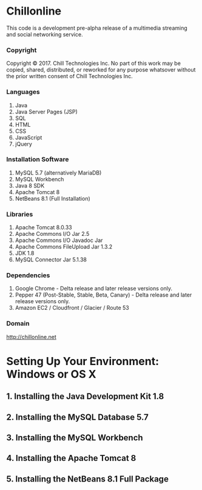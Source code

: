 

# Chillonline

This code is a development pre-alpha release of a multimedia streaming and social networking service.


### Copyright
Copyright © 2017. Chill Technologies Inc.
No part of this work may be copied, shared, distributed, or reworked for any purpose whatsover without the prior written consent of Chill Technologies Inc. 


### Languages

1. Java
2. Java Server Pages (JSP)
3. SQL
4. HTML
5. CSS
6. JavaScript
7. jQuery



### Installation Software

1. MySQL 5.7 (alternatively MariaDB)
2. MySQL Workbench
3. Java 8 SDK 
4. Apache Tomcat 8
5. NetBeans 8.1 (Full Installation)



### Libraries
1. Apache Tomcat 8.0.33
2. Apache Commons I/O Jar 2.5
3. Apache Commons I/O Javadoc Jar
4. Apache Commons FileUpload Jar 1.3.2
5. JDK 1.8
6. MySQL Connector Jar 5.1.38



### Dependencies

1. Google Chrome - Delta release and later release versions only.
2. Pepper 47 (Post-Stable, Stable, Beta, Canary) - Delta release and later release versions only.
3. Amazon EC2 / Cloudfront / Glacier / Route 53



### Domain

http://chillonline.net



# Setting Up Your Environment: Windows or OS X

## 1. Installing the Java Development Kit 1.8



## 2. Installing the MySQL Database 5.7



## 3. Installing the MySQL Workbench



## 4. Installing the Apache Tomcat 8



## 5. Installing the NetBeans 8.1 Full Package





